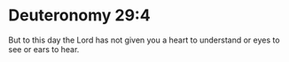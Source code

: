 # Deuteronomy 29:4

But to this day the Lord has not given you a heart to understand or eyes to see or ears to hear.
